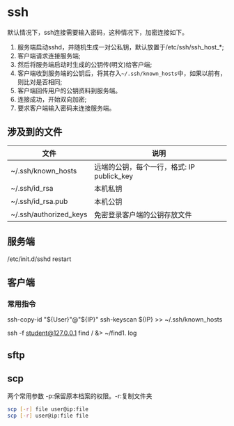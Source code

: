 # ssh
默认情况下，ssh连接需要输入密码，这种情况下，加密连接如下。
1. 服务端启动sshd，并随机生成一对公私钥，默认放置于/etc/ssh/ssh_host_*;
2. 客户端请求连接服务端;
3. 然后将服务端启动时生成的公钥传(明文)给客户端;
4. 客户端收到服务端的公钥后，将其存入`~/.ssh/known_hosts`中，如果以前有，则比对是否相同;
5. 客户端回传用户的公钥资料到服务端。
6. 连接成功，开始双向加密;
7. 要求客户端输入密码来连接服务端。

## 涉及到的文件
文件 | 说明
---- | ----
~/.ssh/known_hosts | 远端的公钥，每个一行，格式: IP publick_key
~/.ssh/id_rsa | 本机私钥
~/.ssh/id_rsa.pub | 本机公钥
~/.ssh/authorized_keys | 免密登录客户端的公钥存放文件

## 服务端
/etc/init.d/sshd restart

## 客户端
### 常用指令

ssh-copy-id "${User}"@"${IP}"
ssh-keyscan ${IP} >> ~/.ssh/known_hosts

ssh -f student@127.0.0.1 find / &> ~/find1. log

## sftp

## scp
两个常用参数 -p:保留原本档案的权限。-r:复制文件夹

``` bash
scp [-r] file user@ip:file
scp [-r] user@ip:file file
```
